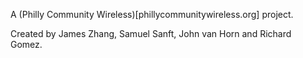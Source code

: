 A (Philly Community Wireless)[phillycommunitywireless.org] project.

Created by James Zhang, Samuel Sanft, John van Horn and Richard Gomez.